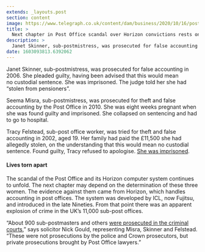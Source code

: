 ```yaml
--- 
extends: _layouts.post 
section: content 
image: https://www.telegraph.co.uk/content/dam/business/2020/10/16/post-office-horizon-appeal_trans_NvBQzQNjv4Bq-LJS7LKjeK9Zr8QxHnNHG-k42DQBkRg40hW7ifiDKAM.png?impolicy=logo-overlay 
title: > 
  Next chapter in Post Office scandal over Horizon convictions rests on three victims 
description: > 
  Janet Skinner, sub-postmistress, was prosecuted for false accounting in 2006.Seema Misra, sub-postmistress, was prosecuted for theft and false accounting by the Post Office in 2010.Tracy Felstead, sub-post office worker, was tried for theft and false accounting in 2002, aged 19.Lives torn apartThe scandal of the Post Office and its Horizon computer system continues to unfold.“These were not prosecutions by the police and Crown prosecutors, but private prosecutions brought by Post Office lawyers.” 
date: 1603093813.6392062 
--- 
```

<div><p>Janet Skinner, sub-postmistress, was prosecuted for false accounting in 2006. She pleaded guilty, having been advised that this would mean no&#160;custodial sentence. She was imprisoned. The judge told her she had &#8220;stolen from pensioners&#8221;.</p>
<p>Seema Misra, sub-postmistress, was prosecuted for theft and false accounting by the Post Office in 2010. She was eight weeks pregnant when she was found guilty and imprisoned. She collapsed on sentencing and had to go to hospital.</p>
<p>Tracy Felstead, sub-post office worker, was tried for theft and false accounting in 2002, aged 19. Her family had paid the &#163;11,500 she had allegedly stolen, on the understanding that this would mean no custodial sentence. Found guilty, Tracy refused to apologise. <a href="https://www.telegraph.co.uk/news/2020/06/09/spent-months-prison-post-office-accused-theft-computer-bug/">She was imprisoned</a>.</p>
<h4>Lives torn apart</h4>
<p>The scandal of the Post Office and its Horizon computer system continues to unfold. The next chapter may depend on the determination of these three women. The evidence against them came from Horizon, which handles accounting in post offices. The system was developed by ICL, now Fujitsu, and introduced in the late Nineties. From that point there was an apparent explosion of crime in the UK&#8217;s 11,000 sub-post offices.</p>
<p>&#8220;About 900 sub-postmasters and others <a href="https://www.telegraph.co.uk/news/2020/05/25/post-office-review-900-convictions-subpostmasters/">were prosecuted in the criminal courts</a>,&#8221; says solicitor Nick Gould, representing Misra, Skinner and Felstead. &#8220;These were not prosecutions by the police and Crown prosecutors, but private prosecutions brought by Post Office lawyers.&#8221;</p>
</div>